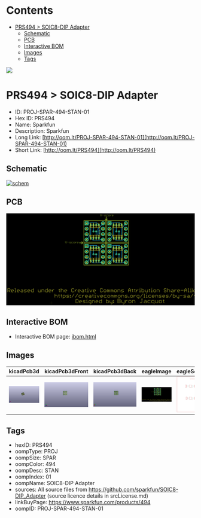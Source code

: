



Contents
========

* [PRS494 > SOIC8-DIP Adapter](#prs494--soic8-dip-adapter)
	* [Schematic](#schematic)
	* [PCB](#pcb)
	* [Interactive BOM](#interactive-bom)
	* [Images](#images)
	* [Tags](#tags)
  
![][im]
# PRS494 > SOIC8-DIP Adapter

- ID: PROJ-SPAR-494-STAN-01
- Hex ID: PRS494
- Name: Sparkfun
- Description: Sparkfun
- Long Link: [http://oom.lt/PROJ-SPAR-494-STAN-01](http://oom.lt/PROJ-SPAR-494-STAN-01)
- Short Link: [http://oom.lt/PRS494](http://oom.lt/PRS494)

## Schematic
  
[![schem](eagleSchemImage.png)](eagleSchemImage.png)
## PCB
  
[![pcb](eagleImage.png)](eagleImage.png)
## Interactive BOM

- Interactive BOM page: [ibom.html](https://htmlpreview.github.io/?https://github.com/oomlout/oomlout_OOMP_projects/blob/main/PROJ-SPAR-494-STAN-01/kicad/bom/ibom.html)

## Images
  
  

|kicadPcb3d|kicadPcb3dFront|kicadPcb3dBack|eagleImage|eagleSchemImage|
| :---: | :---: | :---: | :---: | :---: |
|[![kicadPcb3d](kicadPcb3d_140.png)](kicadPcb3d.png)|[![kicadPcb3dFront](kicadPcb3dFront_140.png)](kicadPcb3dFront.png)|[![kicadPcb3dBack](kicadPcb3dBack_140.png)](kicadPcb3dBack.png)|[![eagleImage](eagleImage_140.png)](eagleImage.png)|[![eagleSchemImage](eagleSchemImage_140.png)](eagleSchemImage.png)|

## Tags

- hexID: PRS494
- oompType: PROJ
- oompSize: SPAR
- oompColor: 494
- oompDesc: STAN
- oompIndex: 01
- oompName: SOIC8-DIP Adapter
- sources: All source files from https://github.com/sparkfun/SOIC8-DIP_Adapter (source licence details in srcLicense.md)
- linkBuyPage: https://www.sparkfun.com/products/494
- oompID: PROJ-SPAR-494-STAN-01



[im]: kicadPcb3d_450.png
